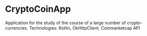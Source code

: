 # CryptoCoinApp
Application for the study of the course of a large number of crypto-currencies. Technologies: Kotlin, OkHttpClient, Coinmarketcap API
